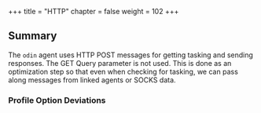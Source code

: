 +++
title = "HTTP"
chapter = false
weight = 102
+++

## Summary


The `odin` agent uses HTTP POST messages for getting tasking and sending responses. The GET Query parameter is not used. This is done as an optimization step so that even when checking for tasking, we can pass along messages from linked agents or SOCKS data.


### Profile Option Deviations
